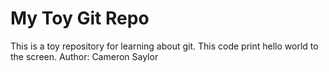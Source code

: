 # My Toy Git Repo

This is a toy repository for learning about git.
This code print hello world to the screen.
Author: Cameron Saylor
